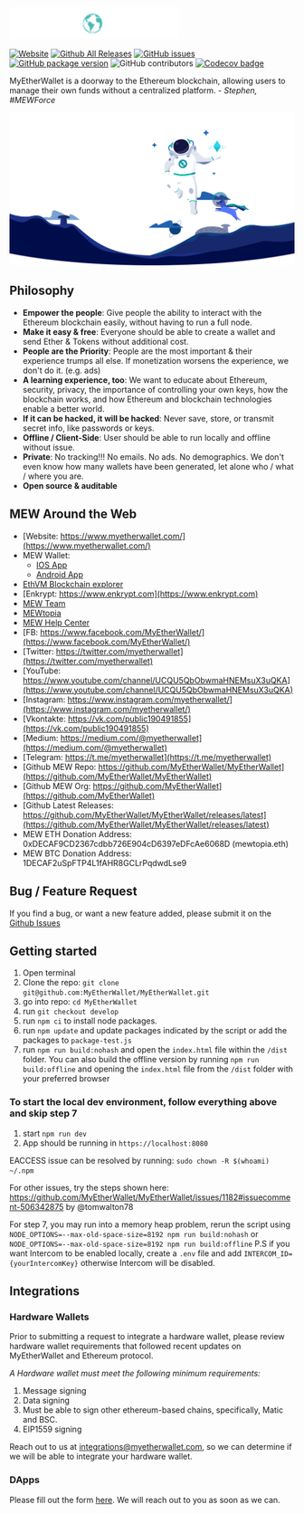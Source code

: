 <img src="./src/assets/images/presskit/logo-dark.png" width="300px"/>

[![Website](https://img.shields.io/website-up-down-green-red/http/myetherwallet.com.svg?label=MyEtherWallet.com\&style=flat-square)](http://www.MyEtherWallet.com/)
[![Github All Releases](https://img.shields.io/github/downloads/MyEtherWallet/MyEtherWallet/total.svg?style=flat-square)](https://www.github.com/MyEtherWallet/MyEtherWallet/releases)
[![GitHub issues](https://img.shields.io/github/issues-raw/MyEtherWallet/MyEtherWallet.svg?style=flat-square)](https://github.com/MyEtherWallet/MyEtherWallet/issues)
[![GitHub package version](https://img.shields.io/github/package-json/v/MyEtherWallet/MyEtherWallet.svg?style=flat-square)](https://github.com/MyEtherWallet/MyEtherWallet/blob/main/package.json)
![GitHub contributors](https://img.shields.io/github/contributors/MyEtherWallet/MyEtherWallet.svg?style=flat-square) [![Codecov badge](https://img.shields.io/codecov/c/github/MyEtherWallet/MyEtherWallet/develop.svg?style=flat-square)](https://codecov.io/github/MyEtherWallet/MyEtherWallet?branch=develop)

MyEtherWallet is a doorway to the Ethereum blockchain, allowing users to manage their own funds without a centralized platform. - <i>Stephen, #MEWForce</i>

!["MyEtherWallet Logo](./src/assets/images/backgrounds/bg-homepage-spaceman.svg "MyEtherWallet")

## Philosophy

* <b>Empower the people</b>: Give people the ability to interact with the Ethereum blockchain easily, without having to run a full node.
* <b>Make it easy & free</b>: Everyone should be able to create a wallet and send Ether & Tokens without additional cost.
* <b>People are the Priority</b>: People are the most important & their experience trumps all else. If monetization worsens the experience, we don't do it. (e.g. ads)
* <b>A learning experience, too</b>: We want to educate about Ethereum, security, privacy, the importance of controlling your own keys, how the blockchain works, and how Ethereum and blockchain technologies enable a better world.
* <b>If it can be hacked, it will be hacked</b>: Never save, store, or transmit secret info, like passwords or keys.
* <b>Offline / Client-Side</b>: User should be able to run locally and offline without issue.
* <b>Private</b>: No tracking!!! No emails. No ads. No demographics. We don't even know how many wallets have been generated, let alone who / what / where you are.
* <b>Open source & auditable</b>

## MEW Around the Web

* [Website: https://www.myetherwallet.com/](https://www.myetherwallet.com/)
* MEW Wallet:
  * [IOS App](https://apps.apple.com/us/app/mew-wallet-ethereum-and-defi/id1464614025)
  * [Android App](https://play.google.com/store/apps/details?id=com.myetherwallet.mewwallet\&hl=en_US\&gl=US)
* [EthVM Blockchain explorer](https://www.ethvm.com/)
* [Enkrypt: https://www.enkrypt.com](https://www.enkrypt.com)
* [MEW Team](https://team.myetherwallet.com/)
* [MEWtopia](https://www.mewtopia.com/)
* [MEW Help Center](https://help.myetherwallet.com/)
* [FB: https://www.facebook.com/MyEtherWallet/](https://www.facebook.com/MyEtherWallet/)
* [Twitter: https://twitter.com/myetherwallet](https://twitter.com/myetherwallet)
* [YouTube: https://www.youtube.com/channel/UCQU5QbObwmaHNEMsuX3uQKA](https://www.youtube.com/channel/UCQU5QbObwmaHNEMsuX3uQKA)
* [Instagram: https://www.instagram.com/myetherwallet/](https://www.instagram.com/myetherwallet/)
* [Vkontakte: https://vk.com/public190491855](https://vk.com/public190491855)
* [Medium: https://medium.com/@myetherwallet](https://medium.com/@myetherwallet)
* [Telegram: https://t.me/myetherwallet](https://t.me/myetherwallet)
* [Github MEW Repo: https://github.com/MyEtherWallet/MyEtherWallet](https://github.com/MyEtherWallet/MyEtherWallet)
* [Github MEW Org: https://github.com/MyEtherWallet](https://github.com/MyEtherWallet)
* [Github Latest Releases: https://github.com/MyEtherWallet/MyEtherWallet/releases/latest](https://github.com/MyEtherWallet/MyEtherWallet/releases/latest)
* MEW ETH Donation Address: 0xDECAF9CD2367cdbb726E904cD6397eDFcAe6068D (mewtopia.eth)
* MEW BTC Donation Address: 1DECAF2uSpFTP4L1fAHR8GCLrPqdwdLse9

## Bug / Feature Request

If you find a bug, or want a new feature added, please submit it on the [Github Issues](https://github.com/MyEtherWallet/MyEtherWallet/issues)

## Getting started

1. Open terminal
2. Clone the repo: `git clone git@github.com:MyEtherWallet/MyEtherWallet.git`
3. go into repo: `cd MyEtherWallet`
4. run `git checkout develop`
5. run `npm ci` to install node packages.
6. run `npm update` and update packages indicated by the script or add the packages to `package-test.js`
7. run `npm run build:nohash` and open the `index.html` file within the `/dist` folder. You can also build the offline version by running `npm run build:offline` and opening the `index.html` file from the `/dist` folder with your preferred browser

### To start the local dev environment, follow everything above and skip step 7

1. start `npm run dev`
2. App should be running in `https://localhost:8080`

EACCESS issue can be resolved by running: `sudo chown -R $(whoami) ~/.npm`

For other issues, try the steps shown here: <https://github.com/MyEtherWallet/MyEtherWallet/issues/1182#issuecomment-506342875> by @tomwalton78

For step 7, you may run into a memory heap problem, rerun the script using `NODE_OPTIONS=--max-old-space-size=8192 npm run build:nohash` or `NODE_OPTIONS=--max-old-space-size=8192 npm run build:offline`
P.S if you want Intercom to be enabled locally, create a `.env` file and add `INTERCOM_ID={yourIntercomKey}` otherwise Intercom will be disabled.

## Integrations

### Hardware Wallets

Prior to submitting a request to integrate a hardware wallet, please review hardware wallet requirements that followed recent updates on MyEtherWallet and Ethereum protocol.

*A Hardware wallet must meet the following minimum requirements:*

1. Message signing
2. Data signing
3. Must be able to sign other ethereum-based chains, specifically, Matic and BSC.
4. EIP1559 signing

Reach out to us at <integrations@myetherwallet.com>, so we can determine if we will be able to integrate your hardware wallet.

### DApps

Please fill out the form [here](https://www.myetherwallet.com/dapp-submission). We will reach out to you as soon as we can.
